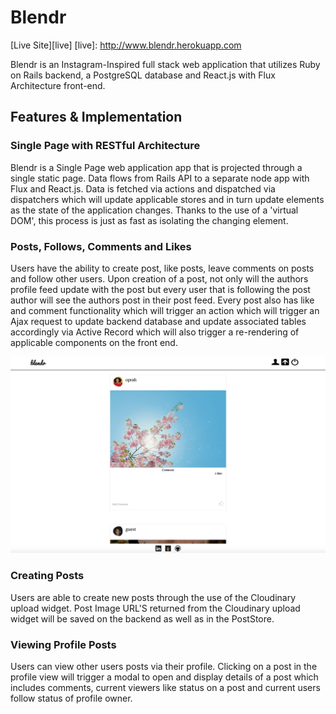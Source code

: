 # Blendr

[Live Site][live]
[live]: http://www.blendr.herokuapp.com

Blendr is an Instagram-Inspired full stack web application that utilizes Ruby on Rails backend, a PostgreSQL database and React.js with Flux Architecture front-end.

## Features & Implementation

### Single Page with RESTful Architecture

Blendr is a Single Page web application app that is projected through a single static page. Data flows from Rails API to a separate node app with Flux and React.js.
Data is fetched via actions and dispatched via dispatchers which will update applicable stores and in turn update elements as the state of the application changes.  Thanks to the use of a
'virtual DOM', this process is just as fast as isolating the changing element.


### Posts, Follows, Comments and Likes

Users have the ability to create post, like posts, leave comments on posts and follow other users. Upon creation of a post, not only will the authors profile feed update with the post but every user that is following the post author will see the authors post in their post feed. Every
post also has like and comment functionality which will trigger an action which will trigger an Ajax request to update backend database and update associated tables accordingly via Active Record which will also trigger a
re-rendering of applicable components on the front end.

[general-view]: ./app/assets/images/feed-view.png
![general-view]

### Creating Posts

Users are able to create new posts through the use of the Cloudinary upload widget. Post Image URL'S returned from the Cloudinary upload widget will be saved on the backend as well as in the PostStore.


### Viewing Profile Posts

Users can view other users posts via their profile. Clicking on a post in the profile view will trigger a modal to open and display details of a post which includes
comments, current viewers like status on a post and current users follow status of profile owner.
